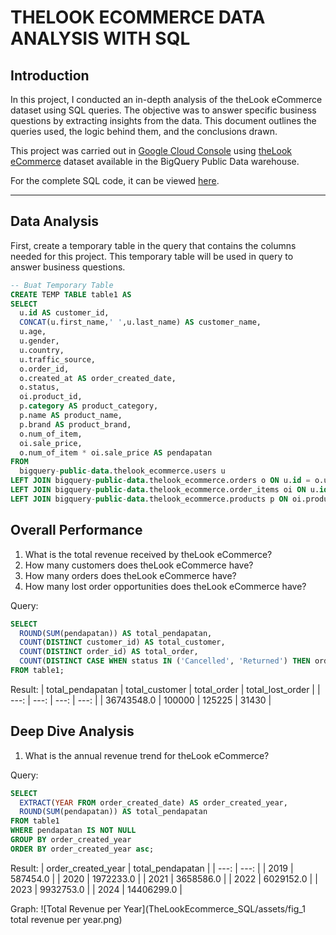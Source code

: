 # THELOOK ECOMMERCE DATA ANALYSIS WITH SQL

## Introduction

In this project, I conducted an in-depth analysis of the theLook eCommerce dataset using SQL queries. The objective was to answer specific business questions by extracting insights from the data. This document outlines the queries used, the logic behind them, and the conclusions drawn.

This project was carried out in [Google Cloud Console](https://console.cloud.google.com/) using [theLook eCommerce](https://console.cloud.google.com/marketplace/product/bigquery-public-data/thelook-ecommerce) dataset available in the BigQuery Public Data warehouse.

For the complete SQL code, it can be viewed [here](https://github.com/Saemfany/Portfolio_TheLookEcommerce/blob/d2bf884cad380429c49b97449e4e749d857b0fc8/TheLookEcommerce_SQL/TheLookEcommerce_SQL_Query.md).

---
## Data Analysis
First, create a temporary table in the query that contains the columns needed for this project. This temporary table will be used in query to answer business questions.
```sql
-- Buat Temporary Table
CREATE TEMP TABLE table1 AS
SELECT
  u.id AS customer_id,
  CONCAT(u.first_name,' ',u.last_name) AS customer_name,
  u.age,
  u.gender,
  u.country,
  u.traffic_source,
  o.order_id,
  o.created_at AS order_created_date,
  o.status,  
  oi.product_id,  
  p.category AS product_category,
  p.name AS product_name,
  p.brand AS product_brand,
  o.num_of_item,
  oi.sale_price,
  o.num_of_item * oi.sale_price AS pendapatan
FROM
  bigquery-public-data.thelook_ecommerce.users u
LEFT JOIN bigquery-public-data.thelook_ecommerce.orders o ON u.id = o.user_id
LEFT JOIN bigquery-public-data.thelook_ecommerce.order_items oi ON u.id = oi.user_id
LEFT JOIN bigquery-public-data.thelook_ecommerce.products p ON oi.product_id = p.id;
```

## Overall Performance
1. What is the total revenue received by theLook eCommerce?
2. How many customers does theLook eCommerce have?
3. How many orders does theLook eCommerce have?
4. How many lost order opportunities does theLook eCommerce have?

Query:
```sql
SELECT
  ROUND(SUM(pendapatan)) AS total_pendapatan,
  COUNT(DISTINCT customer_id) AS total_customer,
  COUNT(DISTINCT order_id) AS total_order,
  COUNT(DISTINCT CASE WHEN status IN ('Cancelled', 'Returned') THEN order_id END) AS total_lost_order
FROM table1;
```

Result:
| total_pendapatan | total_customer | total_order | total_lost_order |
| ---: | ---: | ---: | ---: |
| 36743548.0 | 100000 | 125225 | 31430 |

## Deep Dive Analysis
1. What is the annual revenue trend for theLook eCommerce?

Query:
```sql
SELECT
  EXTRACT(YEAR FROM order_created_date) AS order_created_year,
  ROUND(SUM(pendapatan)) AS total_pendapatan
FROM table1
WHERE pendapatan IS NOT NULL
GROUP BY order_created_year
ORDER BY order_created_year asc;
```

Result:
| order_created_year | total_pendapatan |
| ---: | ---: |
| 2019 | 587454.0 |
| 2020 | 1972233.0 |
| 2021 | 3658586.0 |
| 2022 | 6029152.0 |
| 2023 | 9932753.0 |
| 2024 | 14406299.0 |

Graph:
![Total Revenue per Year](TheLookEcommerce_SQL/assets/fig_1 total revenue per year.png)
